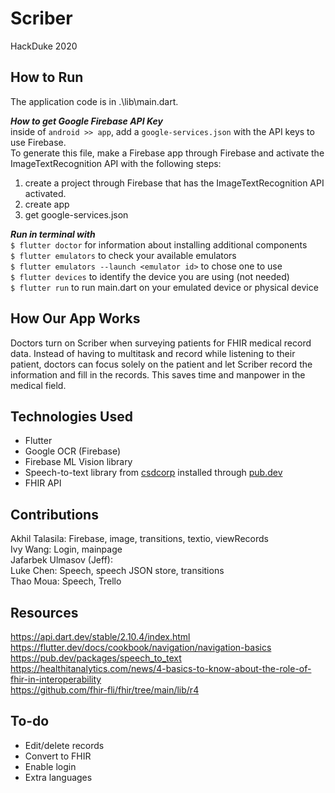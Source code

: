 # Scriber
HackDuke 2020

## How to Run
The application code is in .\lib\main.dart.  

***How to get Google Firebase API Key***  
inside of ```android >> app```, add a ```google-services.json``` with the API keys to use Firebase.  
To generate this file, make a Firebase app through Firebase and activate the ImageTextRecognition API with the following steps:  
1. create a project through Firebase that has the ImageTextRecognition API activated.  
2. create app
3. get google-services.json

***Run in terminal with***  
```$ flutter doctor``` for information about installing additional components  
```$ flutter emulators``` to check your available emulators  
```$ flutter emulators --launch <emulator id>``` to chose one to use  
```$ flutter devices``` to identify the device you are using (not needed)  
```$ flutter run``` to run main.dart on your emulated device or physical device 

## How Our App Works
Doctors turn on Scriber when surveying patients for FHIR medical record data. Instead of having to multitask and record while listening to their patient, doctors can focus solely on the patient and let Scriber record the information and fill in the records. This saves time and manpower in the medical field. 

## Technologies Used
- Flutter
- Google OCR (Firebase)
- Firebase ML Vision library
- Speech-to-text library from [csdcorp](https://pub.dev/packages/speech_to_text) installed through [pub.dev](https://flutter.dev/docs/development/packages-and-plugins/using-packages)
- FHIR API

## Contributions
Akhil Talasila: Firebase, image, transitions, textio, viewRecords  
Ivy Wang: Login, mainpage  
Jafarbek Ulmasov (Jeff):   
Luke Chen: Speech, speech JSON store, transitions  
Thao Moua: Speech, Trello  

## Resources
https://api.dart.dev/stable/2.10.4/index.html  
https://flutter.dev/docs/cookbook/navigation/navigation-basics  
https://pub.dev/packages/speech_to_text  
https://healthitanalytics.com/news/4-basics-to-know-about-the-role-of-fhir-in-interoperability  
https://github.com/fhir-fli/fhir/tree/main/lib/r4  

## To-do
- Edit/delete records
- Convert to FHIR
- Enable login
- Extra languages
